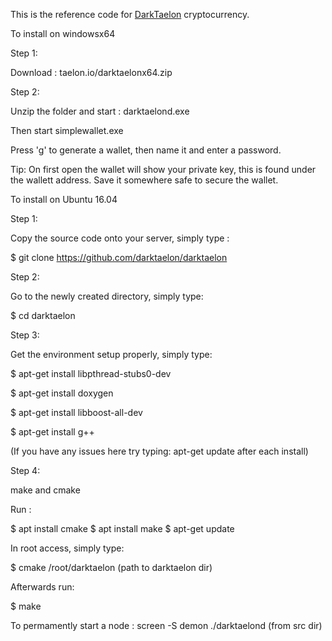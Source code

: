 This is the reference code for [DarkTaelon](https://taelon.io) cryptocurrency.

To install on windowsx64

Step 1:

Download : taelon.io/darktaelonx64.zip

Step 2:

Unzip the folder and start : darktaelond.exe 

Then start simplewallet.exe

Press 'g' to generate a wallet, then name it and enter a password.

Tip: On first open the wallet will show your private key, this is found under the wallett address. Save it somewhere safe to secure the wallet.

To install on Ubuntu 16.04

Step 1:

Copy the source code onto your server, simply type :

$ git clone https://github.com/darktaelon/darktaelon

Step 2:

Go to the newly created directory, simply type:

$ cd darktaelon

Step 3:

Get the environment setup properly, simply type:

$ apt-get install libpthread-stubs0-dev

$ apt-get install doxygen

$ apt-get install libboost-all-dev

$ apt-get install g++

(If you have any issues here try typing: apt-get update after each install)

Step 4:

make and cmake

Run :

$ apt install cmake
$ apt install make
$ apt-get update

In root access, simply type:

$ cmake /root/darktaelon (path to darktaelon dir)

Afterwards run:

$ make

To permamently start a node : screen -S demon ./darktaelond (from src dir)
